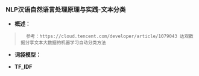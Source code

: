 ### NLP汉语自然语言处理原理与实践-文本分类
- **概述：**
>       参考：https://cloud.tencent.com/developer/article/1079043 达观数据分享文本大数据的机器学习自动分类方法
>

- **词袋模型：**
>
>
>
>

- **TF_IDF**
>
>
>
>
>

